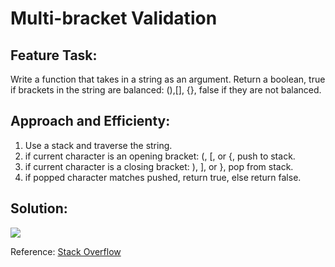 # Multi-bracket Validation

## Feature Task:

Write a function that takes in a string as an argument. Return a boolean, true if brackets in the string are balanced: (),[], {}, false if they are not balanced. 

## Approach and Efficienty:

1. Use a stack and traverse the string.
2. if current character is an opening bracket: (, [, or {, push to stack. 
3. if current character is a closing bracket: ), ], or }, pop from stack.
4. if popped character matches pushed, return true, else return false. 

## Solution:

<img src="\assets/multi_bracket_validation.jpg">

Reference: <a href="https://stackoverflow.com/questions/23187539/java-balanced-expressions-check"> Stack Overflow</a>